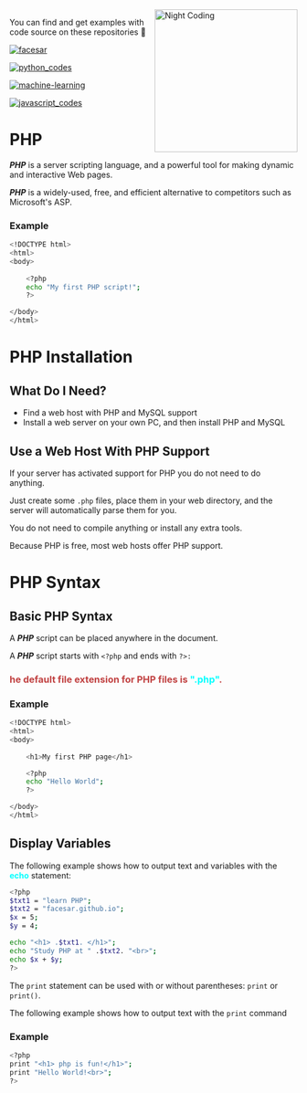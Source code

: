 
<img alt="Night Coding" src="https://giffiles.alphacoders.com/842/8426.gif" width="250px" align="right"/>


You can find and get examples with code source on these repositories 👀

[![facesar](https://img.shields.io/badge/facesar-click%20here-blue?style=for-the-badge&logo=github)](https://facesar.github.io/)

[![python_codes](https://img.shields.io/badge/python_codes-click%20here-blue?style=for-the-badge&logo=python)](https://facesar.github.io/python_codes/)

[![machine-learning](https://img.shields.io/badge/machine_learning-click%20here-blue?style=for-the-badge&logo=python)](https://facesar.github.io/machine-learning-codes/)

[![javascript_codes](https://img.shields.io/badge/javascript_codes-click%20here-blue?style=for-the-badge&logo=javascript)](https://facesar.github.io/roses-javascripts-examples/)

# **PHP**

**_PHP_** is a server scripting language, and a powerful tool for making dynamic and interactive Web pages.

**_PHP_** is a widely-used, free, and efficient alternative to competitors such as Microsoft's ASP.

### **Example**
```sh
<!DOCTYPE html>
<html>
<body>
  
    <?php
    echo "My first PHP script!"; 
    ?>

</body>
</html>
```
# PHP Installation

## What Do I Need?

- Find a web host with PHP and MySQL support
- Install a web server on your own PC, and then install PHP and MySQL


## Use a Web Host With PHP Support
If your server has activated support for PHP you do not need to do anything.

Just create some ```.php``` files, place them in your web directory, and the server will automatically parse them for you.

You do not need to compile anything or install any extra tools.

Because PHP is free, most web hosts offer PHP support.

# PHP Syntax

## Basic PHP Syntax

A **_PHP_** script can be placed anywhere in the document.

A **_PHP_** script starts with ```<?php``` and ends with ```?>:```

<h3 style="color:#C14242">he default file extension for PHP files is <strong style="color:aqua">".php"</strong>.</h3>

### Example
```sh
<!DOCTYPE html>
<html>
<body>
   
    <h1>My first PHP page</h1>

    <?php
    echo "Hello World"; 
    ?>

</body>
</html>
```

## Display Variables

The following example shows how to output text and variables with the <strong style="color:aqua">echo</strong> statement:

```sh
<?php 
$txt1 = "learn PHP";
$txt2 = "facesar.github.io";
$x = 5;
$y = 4;

echo "<h1> .$txt1. </h1>";
echo "Study PHP at " .$txt2. "<br>";
echo $x + $y;
?>
```

The ```print``` statement can be used with or without parentheses: ```print``` or ```print()```.

The following example shows how to output text with the ```print``` command 

### Example
```sh
<?php
print "<h1> php is fun!</h1>";
print "Hello World!<br>";
?>
```